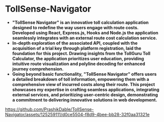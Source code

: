# TollSense-Navigator

* __"TollSense Navigator" is an innovative toll calculation application designed to redefine the way users engage with route costs. __Developed using React, Express.js, Hooks and Node.js__ the application seamlessly integrates with an external route cost calculation service.__
* __In-depth exploration of the associated API, coupled with the acquisition of a trial key through platform registration, laid the foundation for this project. Drawing insights from the TollGuru Toll Calculator, the application prioritizes user education, providing intuitive route visualization and polyline decoding for enhanced journey comprehension.__
* __Going beyond basic functionality, "TollSense Navigator" offers users a detailed breakdown of toll information, empowering them with a comprehensive view of incurred costs along their route. This project showcases my expertise in crafting seamless applications, integrating external services, and prioritizing user-centric design, demonstrating a commitment to delivering innovative solutions in web development.__


https://github.com/PrashikDable/TollSense-Navigator/assets/125259111/d0ce5504-f8d9-4bee-bb28-32f0aa31321e



  
